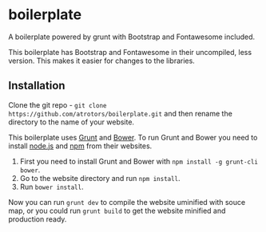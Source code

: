 # boilerplate
A boilerplate powered by grunt with Bootstrap and Fontawesome included.

This boilerplate has Bootstrap and Fontawesome in their uncompiled, less version. This makes it easier for changes to the libraries.

## Installation

Clone the git repo - `git clone https://github.com/atrotors/boilerplate.git` and then rename the directory to the name of your website.

This boilerplate uses [Grunt](gruntjs.com) and [Bower](bower.io). To run Grunt and Bower you need to install [node.js](nodejs.org) and [npm](www.npmjs.com) from their websites.

1. First you need to install Grunt and Bower with `npm install -g grunt-cli bower`.
2. Go to the website directory and run `npm install`.
3. Run `bower install`.

Now you can run `grunt dev` to compile the website uminified with souce map, or you could run `grunt build` to get the website minified and production ready.
